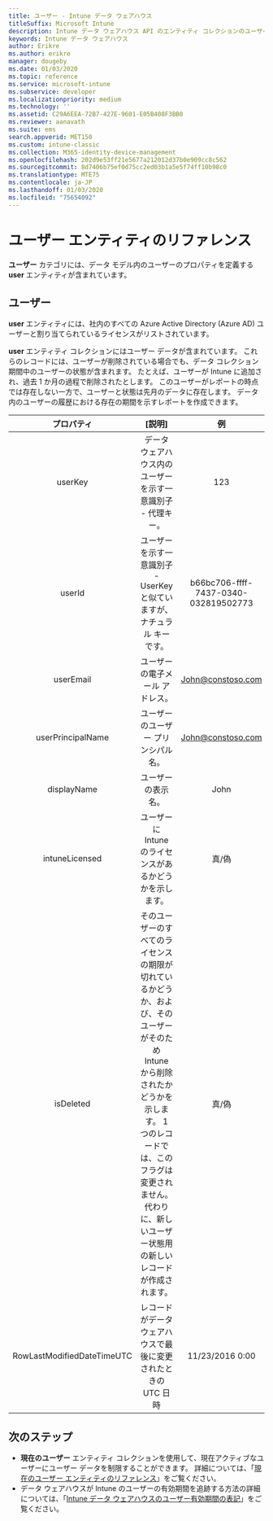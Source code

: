 ```yaml
---
title: ユーザー - Intune データ ウェアハウス
titleSuffix: Microsoft Intune
description: Intune データ ウェアハウス API のエンティティ コレクションのユーザー カテゴリに関するリファレンス トピック。
keywords: Intune データ ウェアハウス
author: Erikre
ms.author: erikre
manager: dougeby
ms.date: 01/03/2020
ms.topic: reference
ms.service: microsoft-intune
ms.subservice: developer
ms.localizationpriority: medium
ms.technology: ''
ms.assetid: C29A6EEA-72B7-427E-9601-E05B408F3BB0
ms.reviewer: aanavath
ms.suite: ems
search.appverid: MET150
ms.custom: intune-classic
ms.collection: M365-identity-device-management
ms.openlocfilehash: 202d9e53ff21e5677a212012d37b0e909cc8c562
ms.sourcegitcommit: 8d7406b75ef0d75cc2ed03b1a5e5f74ff10b98c0
ms.translationtype: MTE75
ms.contentlocale: ja-JP
ms.lasthandoff: 01/03/2020
ms.locfileid: "75654092"
---
```

# <a name="reference-for-user-entity"></a>ユーザー エンティティのリファレンス

**ユーザー** カテゴリには、データ モデル内のユーザーのプロパティを定義する **user** エンティティが含まれています。

## <a name="users"></a>ユーザー

**user** エンティティには、社内のすべての Azure Active Directory (Azure AD) ユーザーと割り当てられているライセンスがリストされています。

**user** エンティティ コレクションにはユーザー データが含まれています。 これらのレコードには、ユーザーが削除されている場合でも、データ コレクション期間中のユーザーの状態が含まれます。 たとえば、ユーザーが Intune に追加され、過去 1 か月の過程で削除されたとします。 このユーザーがレポートの時点では存在しない一方で、ユーザーと状態は先月のデータに存在します。 データ内のユーザーの履歴における存在の期間を示すレポートを作成できます。

|          プロパティ          |                                                                                                           [説明]                                                                                                          |                例               |
|:--------------------------:|:------------------------------------------------------------------------------------------------------------------------------------------------------------------------------------------------------------------------------:|:------------------------------------:|
| userKey                    | データ ウェアハウス内のユーザーを示す一意識別子 - 代理キー。                                                                                                                                                         | 123                                  |
| userId                     | ユーザーを示す一意識別子 - UserKey と似ていますが、ナチュラル キーです。                                                                                                                                                    | b66bc706-ffff-7437-0340-032819502773 |
| userEmail                  | ユーザーの電子メール アドレス。                                                                                                                                                                                                     | John@constoso.com                    |
| userPrincipalName                        | ユーザーのユーザー プリンシパル名。                                                                                                                                                                                               | John@constoso.com                    |
| displayName                | ユーザーの表示名。                                                                                                                                                                                                      | John                                 |
| intuneLicensed             | ユーザーに Intune のライセンスがあるかどうかを示します。                                                                                                                                                                              | 真/偽                           |
| isDeleted                  | そのユーザーのすべてのライセンスの期限が切れているかどうか、および、そのユーザーがそのため Intune から削除されたかどうかを示します。 1 つのレコードでは、このフラグは変更されません。 代わりに、新しいユーザー状態用の新しいレコードが作成されます。 | 真/偽                           |
| RowLastModifiedDateTimeUTC | レコードがデータ ウェアハウスで最後に変更されたときの UTC 日時                                                                                                                                                 | 11/23/2016 0:00                      |


## <a name="next-steps"></a>次のステップ
- **現在のユーザー** エンティティ コレクションを使用して、現在アクティブなユーザーにユーザー データを制限することができます。 詳細については、「[現在のユーザー エンティティのリファレンス](../reports-ref-current-user.md)」をご覧ください。
- データ ウェアハウスが Intune のユーザーの有効期間を追跡する方法の詳細については、「[Intune データ ウェアハウスのユーザー有効期間の表記](reports-ref-user-timeline.md)」をご覧ください。
